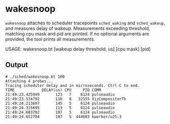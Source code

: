 # wakesnoop

`wakesnoop` attaches to scheduler tracepoints `sched_waking` and `sched_wakeup`, and
measures delay of wakeup. Measurements exceeding threshold, matching cpu mask
and pid are printed. If no optional arguments are provided, the tool prints all
measurements.

USAGE: wakesnoop.bt \[wakeup delay threshold, us\] \[cpu mask\] \[pid\]

## Output

```
# ./sched/wakesnoop.bt 100
Attaching 4 probes...
Tracing scheduler delay and in microseconds. Ctrl-C to end.
TIME            DELAY(us) CPU     PID COMM
21:49:23.425949       123   7    6124 pulseaudio
21:49:23.534792       116   8   32155 VizCompositorTh
21:49:24.213697       145   5    6124 pulseaudio
21:49:24.315695       113   5    6124 pulseaudio
21:49:24.603702       107   5    6124 pulseaudio
21:49:24.652704       107   5  444683 kworker/u25:3
```
